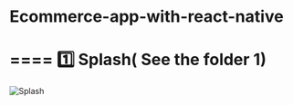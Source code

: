 # Ecommerce-app-with-react-native
====
:one: Splash( See the folder 1)
====
![Splash](https://user-images.githubusercontent.com/96134357/157344380-2cb37dd9-5c65-4720-833a-3bd674cc0df2.png)
